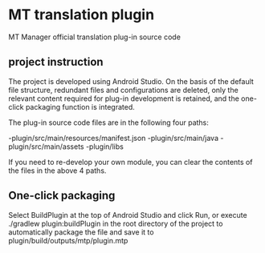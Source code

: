 # MT translation plugin

 MT Manager official translation plug-in source code

 ## project instruction

 The project is developed using Android Studio. On the basis of the default file structure, redundant files and configurations are deleted, only the relevant content required for plug-in development is retained, and the one-click packaging function is integrated.

 The plug-in source code files are in the following four paths:

 -plugin/src/main/resources/manifest.json
 -plugin/src/main/java
 -plugin/src/main/assets
 -plugin/libs

 If you need to re-develop your own module, you can clear the contents of the files in the above 4 paths.

 ## One-click packaging

 Select BuildPlugin at the top of Android Studio and click Run, or execute ./gradlew plugin:buildPlugin in the root directory of the project to automatically package the file and save it to plugin/build/outputs/mtp/plugin.mtp
